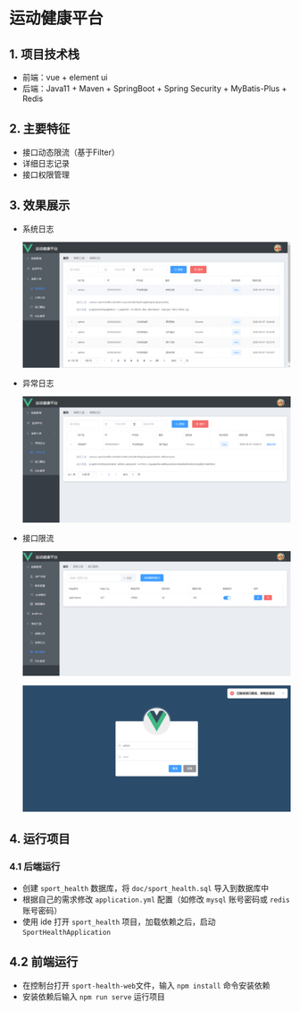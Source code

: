 # 运动健康平台

## 1. 项目技术栈

* 前端：vue + element ui
* 后端：Java11 + Maven + SpringBoot + Spring Security + MyBatis-Plus + Redis

## 2. 主要特征

* 接口动态限流（基于Filter）
* 详细日志记录
* 接口权限管理

## 3. 效果展示

* 系统日志

  ![](doc/images/系统日志.png)

* 异常日志

  ![](doc/images/异常日志.png)

* 接口限流

  ![](doc/images/接口限流.png)

  ![](doc/images/接口限流效果.png)

## 4. 运行项目

### 4.1 后端运行

* 创建 `sport_health` 数据库，将 `doc/sport_health.sql` 导入到数据库中
* 根据自己的需求修改 `application.yml` 配置（如修改 `mysql` 账号密码或  `redis` 账号密码）
* 使用 ide 打开 `sport_health` 项目，加载依赖之后，启动 `SportHealthApplication` 

## 4.2 前端运行

* 在控制台打开 `sport-health-web`文件，输入 `npm install` 命令安装依赖
* 安装依赖后输入  `npm run serve` 运行项目